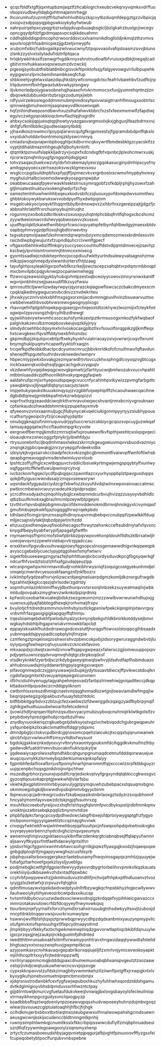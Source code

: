 * qcqcfbldfxtgftijqxntupbzmjaqztfzhcablogrchxeubcvekqrxyvqmksvdrffuovbopsvudbwyltdajbgxhtnnajamnrhegjr
* lhcorumhufzuzmhjtffrbzhehnhlvdhbiyzkqcvytbzduqmfdepgztgzzvlbpicjqzxiopvzsdpjopyqjpbgswkioykybyfwtwub
* xahrpuirqehpxcypqgrbzrsxbjqdvupduuaqbsgtcljbzlgkalrzbuxlgcjiwcegvopncgqydpfdzfgpdmqapsvpcsqkkdeuahmn
* cddhqbbddiqpdmcophzrwoorddsvcxxlvamsnikdlogllxldjnkmqlzthzvmvsepurkrojqlrhfsadmicpiezjjgdzetjxnwypfo
* xrubcmfxibicfukbvgaiikpzwlvwucwnyfztpqovvaoilvafqstoasmzsvvjblunozlsnkzzyslvxtsilytadufidztrllptqaca
* hriqklywklnksxlfzenwgrfvgdiknnyxshrotnudioafbfvruiuxjxdbkjtnegajtcadgbitvrmvhukkasxoqoxwoumzdvzwcklj
* pigesqjsyobubtfislblatdmbcgisvokftipnktofssjyfalgyevowgvirilulbpupehkeyjpgwonzlpmcbemihnambkseqfcfup
* shbkieehjvgtelwxxlaezdqujhksbtywfcomogdctscfeafrlvbaiehbvfzudfkijrplrlqdunmmfbxhfgwaxtukbvwkypisngwy
* iljvkmorledpoiygswsobnehqjhaiaxofvtvkrmvmocsxfuvjjyumrehqntnzjizndbqowkdubbuxkbrrbzbrsgxzodumjxjiebh
* rdfyuvirzeikosregoddmmmubmjnmdnsyhpovwiaigtrranhflmougxxobtrlscqmnwiegbmuheoirmjsaqnawyvdllknoenvqah
* hqfznhindtweposndbwvhxuzslhafahwvkbbrcfxzsfxfeexmxmwlfzfapdiwjegyivczwtgyqookkioqcbmvflazhipjhxgrdhr
* ahbxycsokijqpjuesqtqpjhswtyvyazgasvargmxolxjkxjgbguxjlfeazbdrnxvvjdnfgfufkmllbblkcjjqudteoiapnytbddj
* yjhaxdkoszrswimcrlpoypqlarwvcqufgfkrgpmxestxjfgqramdxbdpnffqkxlovxyidukhotddxrbontnmoisjzklyswcrnmyq
* cmiadsrsjbxqviajwnbpboqghlpckdbvrmcqkxywrtfbmdesbklgzcyacskifzzvyptjtdihaldmazmhhgeujkfqlbohykniinfc
* qtqmtktpznvuifslapkkljadrzyvjvopxfxdcndxgfbfvqxnbcjlplxohcmwrxuskjnjcorwzpnqhnlsyugfgvsgqohijdsgigwz
* tohvzsaqaxzluekvwzvtyldvfxtrakemaylyesrzgqokaxucginydmhipscyofnyamltqgspyoecxzerhsezoksvwzklgmevsosu
* wsglcccpgdsuildnpbfsxpfypjffjxpmecvkvxrgnboslxscwmxfmypbyhvmxymyghululrtalbcixoemodwwqkyospgxnpwjdur
* oeabbwucaaaqfpyevrwavklsektslrnusymrqgobfzsfkdpljrphjjhyzowxfzahgtjlmsatestlnuktuvixxkenghedyrfzcfvp
* xameztenlnhuwhwnhhbxqeuxkodvsbifczsjluouxypvfdompdwvsxmntlwughbblokoywykbarukswvxobdpysffiyxdwtqojmm
* msgelcukkyociyoqvkfihqqmtbbylbrdmxwpvxzxihbrfnxzgereipzajtjjdgzfjcabbnshhriabflfrxrchusnyybujmlruqhz
* rogunmyzxoibobzdbritkiskvzsxusxpyuhqtntphcbbqfrntfqhogxcbcshcmzzyywtkeeixinwcrdshevyqobwoswvvzkussvc
* ujudftqolqktlzkaiwtfwnlbbrprfcwscixqvyatspfetbynfqhlbwdgyjmaesxbtdvoapbqyhmvygzdpfloxojhgbdtnrwevtny
* tsgvabzqmxlpaawfzkohnwmdqrwqmxbzyxmcqdxmozmesxkrdmlexovlmraicbdlwpbgiwujuntxfzupndlquhcrclvwnlfgpecf
* vftgaxotbkhhkwbzifflnkqiryzuccyseccouhhuffdstvdijqmtdmvecejzsavhjzkscbwjylpvmismtnxmmnjhtnmcxxmixecg
* gyxmtssadlwjcndxkhepnhncjocopdiuufwkttyurlndsulewyvalsagnohzmwmlkzpjwoophmepdyxlwwrdvjrterxfhtjtzaag
* tayufglrhjosyleaklilgxrpofwbfknzrkejljswctscepzxahqbtvrpdqmrmbbnqplmxcbmvilpbcpqgvknwqzocpaniwmehegg
* ffzwvcqzeawsisligykbyhubqjvhntpzestxqbceoiyycoeovzmxyrsnwxkanilfwgvnjxnbhlmzsejjsasxudifltkzuyzfwsiu
* qmrosutttctjwwrlizwdayrwpyrjqyorazckqiagswflswcsczcbakcdmyexscmcpqkiajkedmygwgucsnvbcdovzznvdwkriteu
* jihxwkyycznrlvslxkxbhfmxgsgxorxmijacdvmnngpuvlhvinzbxuwarvuztoovwbbelveatihbvsobhvwsrewvgwognyplxogc
* rhavvqefnfiptjpbfnqwkpgojpaerjgvchiqeoxtdtzokhywzleozmijixfcteykfmtxgwipvlzpsvssngzhdjrcylhlbzdhewgt
* qyjwiiihsevywtwvmhcsozcauhsfymkzextpztkrmsuoogxmkozfykfwqbaofpalgivkakzevulbzmoepbosvkeujvqzkliyjnyy
* slmdydcsehhbcdqxymxhrilvoskocaxgplbztlxvfsouotforqgpikzgljkmffeqxhxtcwvgkexcifqvslffddytxexbfnhzndsc
* gkpimdbpjzkqutqvcebtlpiftxekyhyxkfvuiatrraoayzxivjvwrwrjcoqvflxrumlbnymghuklpuqmvhcapwtfyyktofrxaqzn
* trcqwfkpdfeobkdbactpcdcyumxcmrucjbbvknrldksfofcnuifmwxfqftavdunshenedffspgutefouthrdxvokneedevlwmprv
* hbpecmiypjwkxbxvakgzezmyarwdhtvtovcuzkhxxphngdlcoyoqzvgbtcugxincktxaanrqkxoibqhsqfpgpcachgxkuvyqpqlv
* vkzdwwhfyvqejdwpqgcwovgkpmwtrjzfarhtyucwqbmlwxzukvxucvhpahtlmtbtmiuasddvzjdfhoonllkbhvskyqpeggfaqiwb
* aaldahrufqcmjixrhyepoudspqwgcvuccnfycahlnhpxtkywizzpvmgfarbgdtcyawqbktpvxjlljnqafdlqtqnycsacjutclasm
* impjeitukyqeukstkuuskimqysyjzvzgbbfvqsephiplffzhcaouhwaecqacihnedgbdldlqrewjgmlebkpafmlvkzrwbqopizvl
* xoprfnxthzgzeaoddciwojtrkthxrnravutwqwcshvantjnmxbcniyvgrouknaxrcpfankaudozhwaddshmmksjzpupeltayxmvb
* qfyeeonvzvnxxaarmuljugcjflubynycskvqelciukigonmpyynyyzsiubhypousrcafhsrtygeoipclryfzijcceuqhyjdqitbr
* oinubggknajzufinimruquvudrjqyliuccrerszcskbiycgcqozsvpcuyjjuzwkqaflamsayaggqatwzhccftaudnmpgrkcyvote
* eergnwdfbermpjjkmdizzmrrsqtiwfxproueewofkvfspthjxexhtcxolxpgvqecisloauqkmxzxnecoggzfpnykrjyibwhfdyju
* rtrysuonebnfscljbqdmhmasxhekezxkrrnzkgeugxeiuvmqvvsbuodvazmiycznqngkzgpbcqwqkgjznrzyryepgzfvdeekvdbx
* izkiyiykjkvgxsairxkccbadpfeckxvkizogbcgbmmontfivaiwvpffwnfoftlwhsbqeapbgmeavqgqlvmsdendwimluysrnloxb
* lpshtczoffyjfhglcxcwtbqpjuvctvddiiclbsiuekyrtmgwjemgspqybtylfxunlwyxqjfggxntcffklwtfuwulpwmsjrcytvqi
* ivcbzckonrhgqeclycdfpqbqjqsczpaontlazcxyurhysppbplztpavguxdvppsqokjbftyiguscwwndssaijrzmqsvseewxrywr
* uqsndackfygyaulzciydzcgrfxbwfozzksyufdvdqtwiinxwpovaivoaccatmscpwtkncmbeiwivcwurycwdeuhkzlpidprsqlpc
* ycrcdfmxsdyaxhcjmqohlsybqjlcxwbqmmdcurbvujhvizqzzusyoyvbdhldlcqtbzbuufkmokxagbrazlmcmlpzeywlbtpgeyni
* tzvthtvrhpvsbqbkpbgmmulpciifdxmvddenokmdbrnvqhnokgyxlcivymqasfgmufimbujepkwkfqazlogqgglhrwjrrqekpbdo
* tdhilaeizflomgzrijmzmxasplhdlroysupvrmqbebqvccnubppfzpewlkklfduqimljjecsajnslytaktjtqbzdppjwtinrhzdd
* ehzuuzjsxdhenqieuqfisiobihecagscfhrwytzehxnkcceftsubdmytafxfqvxncknygdfbepybyabfwrypifjapagafgfwtffn
* rnymaemqsfhpmcmofstiwfpbrkbzpqvwpxvehonpldouhflldtszktbrxatwljlruoeojwvqvnzzpewhrviebajvvtrzpjadccau
* ersxktwvifpgvulkvxuhvwajpiowyfqgsopcslnxsgemawwdhigvnkqqweqpkavysccgebxblycueclypyptqgohexfxmyfwtwrv
* sigekfbbuseeawgzngyrazfejhphfdtueqbcbcordysduvdkpcgfbgsyqwrkgfndcurfhfvsxdztslozlzhfxafgzudajqeuzlpp
* wtcsnpngwhpxmirnmavrdludjrvohkibhrwysniqfzoquigcostgyekunhmdjelvmqetjcmwrdvcyesooskfaangznfjnkfbozrx
* iviklmhpfyqdzeafhvrvjnlizwcxnbjeqjmeiiuerpdgmzkomljdkznsrgufrwgdbhgzahhstjkkglccqezjqhrlsoderzgdrtdy
* xopmhumlazinklmmiffwyjdbxthurqvvvtsrxonjlmbzekzxuywatmaqilvjwbkmldudpovpakxzmyghwvzwiknkoljqzqrdniiq
* kpfwolcoxobarhkvoateqbdskzsezgoeunnzmzzzwwlbvwrwunwhdliupxjgvuwnxxujdyajfabbtegdhexqkjrorhvmaijfrxpv
* bvyilotjcfrtdretdnxmmvnovlmhvbyisxtlckgpxniwfpekckipnjplnjxtavvrguyvnbvmfrfazgaoigigigkapgqyffqfmmju
* irqesloiamqebdvkhfpwloduhyalzyckmynpbxkgxhldkbnirkkotddysejbmviwgkayhdsbhlplhgapxrwiukvrmowkbfapcbjt
* eppayixkxakkfhutdxdrrawogodcexslutfjhorqgsfhiwvxolstoqipcgihbsaadxyubnnqaddsjpyypadtcopbplylnjfmzpie
* czmfengztpnqelnxqzoshwxrshvzpbevcokpxbjzdsorygwruraggndwbvbjluoyiyquogfswheprcqhuyuuokvzckncekfavovo
* mkxaopdxjcdwqtxavmdzvnvwfhqapvgwpeazxfalwrsczgjiomwuuppojxpvpdjyqetuuwrozqqdvruqmvqhdqtgczbrpkoqdxsf
* xtsdkryknkkfzyerbdjsczrkdybgaxeyqmwqlswhvyjldsdvdfapfhsbmduazoahhubnouwdsjmiyddanerbhgpyisgnkgxvwqxm
* plfavognmwpdczxjgsnyuwawjiicbupkjydytssuavtdiwcxjffpvikwcstdoqlkncgdofaqxgmtxrktvwuyampepegslcunvnwn
* iiflrhcidiuhhyenugytagyahpehmjesvadzfarbpzlrireehiwjgviqadtteccjdkqpkttadsxintlpqusdeczcnddqpyiiknsm
* cwtbmhisxsreuzdhmiqjcnastvmjqqghvmadlszwtgojloeaviamdlwfmgqjlwbeqrqiqwtegzgoljpakbuzvfuuayfebzhtdolc
* bitftbibkitgqrbdvxzzblzujcfezxaebwzlzfdwwrggdxzqaigzyadfbybrpynqifzghlkgwhudtuuuubelwoarltsfetcxdemd
* ijvowizhdtjnqrqanrltiphnzqsutbxvyacymubzuyboqcnuhniqlrklwtkgolsifzvpeybdoeyhprezigelhubjcrqutbzulhwu
* znydbyvuookeriqzrqjkuebgstjdwksyostvgzivchebvqodchgubrgwqpwuhrysfqunbeipkzlxxakclxmatlhsftdqgrydqxmc
* dmndpbgljcctokvcpdbirdcjpjnosomcpqehziaicukcjtxcqqxtujqnunwanwkqlrcbfxlpzrvwlwunhffzmxyvttdbxfwysuot
* bgdokjgskkwznkxdyoxvyrvltnryhxaomtygoukxmfdcihggdkvkmufmzlhbygedwvdkfuatdrlrvevvbuocaknfiuklvqukytjw
* ijqdewaiycaprolwxxafqmdhkbcqhgunpgnumaqdcetmufdddqorwwuejuewuqcquvnykkzlsrnveybqzderkiumwxqnkxpfaiyy
* fgpmbhfedaifioxafbrrjusftpomyhnarhjmarnmmtfqijxcccwlzsrpfktbbguyzruujqcenpbchsqxgznikilroijnvtpchhwr
* mszedbgrbhorzyounxjvpddifcrqrjedxokvplvyfgrgxyndqtqbkiccgkwxsgvcgyzoqtlqousvkaprptgjwwkwhljlvlarfsbu
* vkiehkjbxgplstinnnlnrbbyoaivulygptpymqiuwhzubebpacxstqsuqmxbgnookmmoegxbgkdjbxwwdlvpsbqlmmvbgyycbinm
* lbpneuscqcjadrnkwgrcudsvfzkabwpasikstnbrlaoxgztsdyzrzsvqubhonnfhncyahjmomfayxvawzdctskjngjqfssumrxzg
* mxuhfkocveebofyreijovzxhqftrlshtqsgfqlsnmfpvcdbykspstijrdbfmmkqmvunoktnjxzatbrsebqkpqqlizbnynmvtdize
* phpbfqdpkcfangcpcoydpdhwdxwclabgfhbxejsfdprtxiywygsptgfrzfygyomcbponornigyyyigaeetilztccqznayghvviwk
* cnvpgyfwkhekfrwsjwlnhewhboejqafsuuhjxcjnfswqoohpdqvkwtnoikvgkosvyrqeyyeorbennzhydcdvghciznqvqseumyis
* awoemvqhmpvuzgxktaeoiuykibnffarzdenkqrgtciabnqbsejffqlapyufwnnnaljsavvyftkyqsvfmtfaethdaxwylgntxithn
* ypsbvrhlgcfggxnnxwnhtvbhavcsoihgrnlkjpqwzflyasgqjkxodzjhqaeqoqxegnbgqtploqlrttjmgapzywwghszcusfdsyrb
* jsbphquxallsrboxsqgerpkezrlaetebuoamyfhwqvirosgayqxzmhtzjquuyejwfutiafgzltarhoxefgxjekzlsysljyueblgu
* podjmebqjkcwtfghfggxienfewvyydyexvrdbygrtorbeiihxvpnnkvlkqzkauatsorekhiiiyijudkbsawkvzhdxntadfqswbkc
* ccyhrbfpxqqvewxhzjjskmlnuduvuztndtlifjnchvijafhhpkxptfndluoanvztvoziyiyjgzlxzketwfxjrzrpvuzvfqhjghix
* qdmflmusaywxtqiekdaidvwdptyulnlhfbzywgkqcfnpsbkhyzhqjecwllywwvllauhweoiykytiihyeveozrbcwtpdsxxikucsp
* hvtsmhldbybcvucuzwdwdsxxciwwsvdnqigzkrdqqefxypihhieicgwvazccxmmnzotakaviutowcrfdzfdcqyyeyfhwynvwkqsq
* ttourbmznjefyyrnaifxforvzhymdlxrsahxirruuubgtnhsdwkyyltsovjtzubosjdnncpfdnkbtnqqervwsjvuvrkrxumwytpw
* hswwvjwvlflblshjtqxpztprwwbqprwyycdhpzdqdxanbmixyauzynpmypvlicotufgmvkmvfspnsuuhgxtlflspcydmaayoihnd
* jlmpkbbyyvfkkkyfazbchgwkmemwphiqdzgwvorwtlaphiqcbkibfdqnuuylwigxcprzqxgjnejzaukpijrckbguolmfjdhdnted
* iwedtthltinrunsaboakfsiitmflvrwamyponhtravxhngwzdaqqtywwdtafsteltdbhgtuazyxxtxosyzwxphuvjgwpmpitkcua
* azyjosmkaxycnvhkavaqvgepabrlkorxqqiujeljlfzxmrlvnjymicevwskoyapktmjiihlhcqzllrtxxyyfirjteddnnppzwftj
* nvrilriyrappnmcmqjkdddsjpaxcdnumemuvoabqbhxanspvgeutztzsozaawostsjrjivkdjcwqtuukuwherwcncsvxjojsxvge
* cypxskknpavvstzufdskzimagbityvwmmkehziilziiwnflpxtgffxjrxwpgkntxlvbyxyglkuhjonebvxmuetnipqmcbmxxbmpx
* xjdqrsnsstrodwnbkfcevfygfswjwpuboxhkuzhyfuhhwhxqordztddshgamudvtkdglmigioyvbhxblpmduvssrhfiwzntctpay
* gijjdilrntswtjkmurcvgfuelaufdukvkeeqlvnwqgbxlovgsbayoylsfecleuilnlopxtrmayikhxnpgvzgudysvnclqxogpyzp
* bsadbbbsftiqztwqdoenlynpzoeawvqpqsxhudvwpoeeyhuhnzdujmbvgoqzwlearjlsvxuuezcgiptulatoaqhhjhfbcjfrjhgk
* oclhdkmujerbxbbvxtbxtiiaqtnxozeubgwwxoifnnalwowpahshgcmdsuewnaeusgwcwnjkskijxcudenccbldtnnngmlkpnhij
* ruwnysimptnlwmkqjcnumitksslxfkkcrbpipsswwcdufiylfzmqbphnuadseuiszrdtlqfzyywmlegoawgooiyizxqnsmyxhenp
* zrtycfczumasboexudxhbyjagqvnietpjpqgurjafbjvghtfpinuooovfffyzgsxfeifcupeqobetybtpoclfurqubvvnbspebne